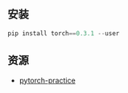 ## 安装

```python
pip install torch==0.3.1 --user
```

## 资源

* [pytorch-practice](https://github.com/napsternxg/pytorch-practice)



